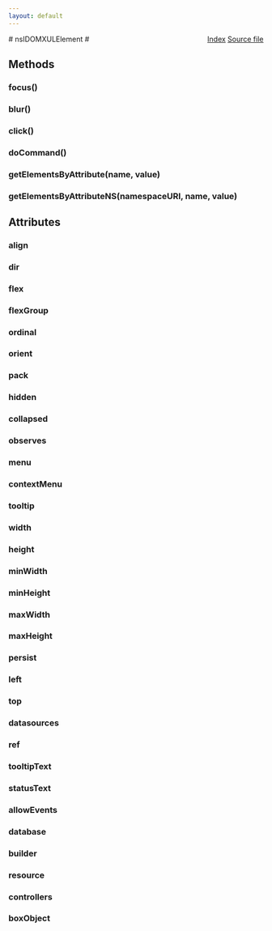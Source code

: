 ```yaml
---
layout: default
---
```

<div class='links' style='float:right'><a href="../index.html">Index</a>
<a href="http://dxr.mozilla.org/mozilla-central/source/dom/interfaces/xul/nsIDOMXULElement.idl">Source file</a>
</div>
# nsIDOMXULElement #

## Methods ##

### focus() ###

### blur() ###

### click() ###

### doCommand() ###

### getElementsByAttribute(name, value) ###

### getElementsByAttributeNS(namespaceURI, name, value) ###

## Attributes ##

### align ###

### dir ###

### flex ###

### flexGroup ###

### ordinal ###

### orient ###

### pack ###

### hidden ###

### collapsed ###

### observes ###

### menu ###

### contextMenu ###

### tooltip ###

### width ###

### height ###

### minWidth ###

### minHeight ###

### maxWidth ###

### maxHeight ###

### persist ###

### left ###

### top ###

### datasources ###

### ref ###

### tooltipText ###

### statusText ###

### allowEvents ###

### database ###

### builder ###

### resource ###

### controllers ###

### boxObject ###
